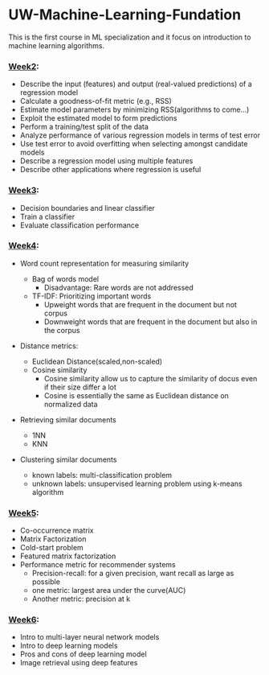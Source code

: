 # UW-Machine-Learning-Fundation
This is the first course in ML specialization and it focus on introduction to machine learning algorithms.
  
  
### [Week2](https://github.com/jessie-sun927/UW-Machine-Learning-Fundation/tree/main/week2):
* Describe the input (features) and output (real-valued predictions) of a regression model
* Calculate a goodness-of-fit metric (e.g., RSS)
* Estimate model parameters by minimizing RSS(algorithms to come…)
* Exploit the estimated model to form predictions
* Perform a training/test split of the data
* Analyze performance of various regression models in terms of test error
* Use test error to avoid overfitting when selecting amongst candidate models
* Describe a regression model using multiple features
* Describe other applications where regression is useful 


### [Week3](https://github.com/jessie-sun927/UW-Machine-Learning-Fundation/tree/main/week3):
* Decision boundaries and linear classifier
* Train a classifier
* Evaluate classification performance
  
  
### [Week4](https://github.com/jessie-sun927/UW-Machine-Learning-Fundation/tree/main/week4):
* Word count representation for measuring similarity
  - Bag of words model
    - Disadvantage: Rare words are not addressed
  - TF-IDF: Prioritizing important words
    - Upweight words that are frequent in the document but not corpus
    - Downweight words that are frequent in the document but also in the corpus
    
* Distance metrics:
  - Euclidean Distance(scaled,non-scaled)
  - Cosine similarity
    * Cosine similarity allow us to capture the similarity of docus even if their size differ a lot
    * Cosine is essentially the same as Euclidean distance on normalized data
* Retrieving similar documents
  - 1NN
  - KNN
  
* Clustering similar documents
  - known labels: multi-classification problem
  - unknown labels: unsupervised learning problem using k-means algorithm
    
    
### [Week5](https://github.com/jessie-sun927/UW-Machine-Learning-Fundation/tree/main/week5):
* Co-occurrence matrix
* Matrix Factorization
* Cold-start problem 
* Featured matrix factorization
* Performance metric for recommender systems
  - Precision-recall: for a given precision, want recall as large as possible
  - one metric: largest area under the curve(AUC)
  - Another metric: precision at k
  

### [Week6](https://github.com/jessie-sun927/UW-Machine-Learning-Fundation/tree/main/week6):
* Intro to multi-layer neural network models
* Intro to deep learning models
* Pros and cons of deep learning model
* Image retrieval using deep features


